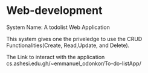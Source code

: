 # Web-development

System Name: A todolist Web Application

This system gives one the priveledge to use the CRUD Functionalities(Create, Read,Update, and Delete). 

The Link to interact with the application
cs.ashesi.edu.gh/~emmanuel_odonkor/To-do-listApp/
